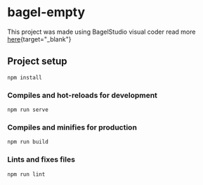 # bagel-empty
This project was made using BagelStudio visual coder read more [here](https://bagelstudio.co/){target="_blank"}

## Project setup
```
npm install
```

### Compiles and hot-reloads for development
```
npm run serve
```

### Compiles and minifies for production
```
npm run build
```

### Lints and fixes files
```
npm run lint
```
